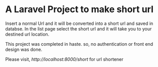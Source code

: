 <h1>A Laravel Project to make short url  </h1>

<p>Insert a normal Url and it will be converted into a short url and saved in databse. In the list page select the short url and it will take you to your destined url location.<p>

<p>This project was completed in haste. so, no authentication or front end design was done.<p>


Please visit,<i> http://localhost:8000/short  </i>   for url shortener 
    
